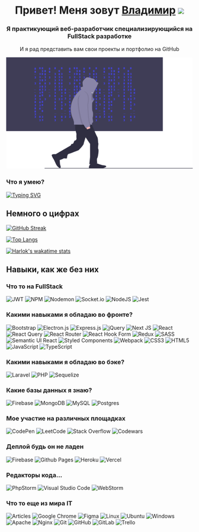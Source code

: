 <!-- ОСНОВНАЯ ИНФА НА ЗАГОЛОВКАХ -->
<h1 align="center">Привет! Меня зовут <a href="#" target="_blank">Владимир</a> 
<img src="https://github.com/blackcater/blackcater/raw/main/images/Hi.gif" height="32"/></h1>
<h3 align="center">Я практикующий веб-разработчик специализирующийся на FullStack разработке</h3>
<p align="center">И я рад представить вам свои проекты и портфолио на GitHub</p>
<!-- ОСНОВНАЯ ИНФА НА ЗАГОЛОВКАХ -->

<!-- ИЗОБРАЖЕНИЕ -->
<div align="center">
  <img src="https://raw.githubusercontent.com/zaebbb/zaebbb/f09f2dec7758d4101692def5f7cbd08ad95133bc/assets/undraw_hacker_mind_-6-y85.svg" width="600" height="300"/>
</div>
<!-- ИЗОБРАЖЕНИЕ -->

<!-- ИНФА С ЭФФЕКТОМ ПЕЧАТИ КОДА -->
<h3>Что я умею?</h3>

[![Typing SVG](https://readme-typing-svg.herokuapp.com?font=Fira+Code&pause=1000&width=700&lines=%D0%9F%D1%80%D0%B0%D0%BA%D1%82%D0%B8%D0%BA%D1%83%D1%8E+%D0%BD%D0%B0%D0%BF%D0%B8%D1%81%D0%B0%D0%BD%D0%B8%D0%B5+%D0%BA%D0%BE%D0%B4%D0%B0+%D0%BD%D0%B0++Frontend;%D0%9F%D1%80%D0%B0%D0%BA%D1%82%D0%B8%D0%BA%D1%83%D1%8E+%D0%BD%D0%B0%D0%BF%D0%B8%D1%81%D0%B0%D0%BD%D0%B8%D0%B5+%D0%BA%D0%BE%D0%B4%D0%B0+%D0%BD%D0%B0++Backend;%D0%A3%D0%BC%D0%B5%D1%8E+%D0%BF%D0%B8%D1%81%D0%B0%D1%82%D1%8C+%D0%BA%D0%BE%D0%B4+%D0%B4%D0%BB%D1%8F+FullStack+%D0%BF%D1%80%D0%B8%D0%BB%D0%BE%D0%B6%D0%B5%D0%BD%D0%B8%D0%B9;%D0%9D%D0%BE+%D0%BF%D0%BE%D0%BC%D0%B8%D0%BC%D0%BE+%D1%8D%D1%82%D0%BE%D0%B3%D0%BE+%D1%8F+%D0%B5%D1%89%D0%B5+%D1%83%D0%BC%D0%B5%D1%8E+%D0%BF%D1%80%D0%BE%D0%B3%D1%80%D0%B0%D0%BC%D0%BC%D0%B8%D1%80%D0%BE%D0%B2%D0%B0%D1%82%D1%8C)](https://git.io/typing-svg)
<!-- ИНФА С ЭФФЕКТОМ ПЕЧАТИ КОДА -->

<!-- ЗАГОЛОВОК -->
<h2>Немного о цифрах</h2>
<!-- ЗАГОЛОВОК -->

<!-- ВИДЖЕТ СЕССИЙ -->
[![GitHub Streak](https://streak-stats.demolab.com?user=zaebbb&theme=dark&hide_border=true&locale=ru&card_width=600)](https://git.io/streak-stats)
<!-- ВИДЖЕТ СЕССИЙ -->

<!-- ВИДЖЕТ ТОП ЯЗЫКОВ -->
[![Top Langs](https://github-readme-stats.vercel.app/api/top-langs/?username=zaebbb&layout=compact)](https://github.com/anuraghazra/github-readme-stats)
<!-- ВИДЖЕТ ТОП ЯЗЫКОВ -->

[![Harlok's wakatime stats](https://github-readme-stats.vercel.app/api/wakatime?username=@b5ea3079-aa5a-444f-8f13-bcb42991e226&layout=compact)](https://github.com/anuraghazra/github-readme-stats)



<!-- НАВЫКИ В КОНЦЕ!!! -->
<h2>Навыки, как же без них</h2>

<h3>Что то на FullStack</h3>

![JWT](https://img.shields.io/badge/JWT-black?style=for-the-badge&logo=JSON%20web%20tokens)
![NPM](https://img.shields.io/badge/NPM-%23CB3837.svg?style=for-the-badge&logo=npm&logoColor=white)
![Nodemon](https://img.shields.io/badge/NODEMON-%23323330.svg?style=for-the-badge&logo=nodemon&logoColor=%BBDEAD)
![Socket.io](https://img.shields.io/badge/Socket.io-black?style=for-the-badge&logo=socket.io&badgeColor=010101)
![NodeJS](https://img.shields.io/badge/node.js-6DA55F?style=for-the-badge&logo=node.js&logoColor=white)
![Jest](https://img.shields.io/badge/-jest-%23C21325?style=for-the-badge&logo=jest&logoColor=white)

<h3>Какими навыками я обладаю во фронте?</h3>

![Bootstrap](https://img.shields.io/badge/bootstrap-%23563D7C.svg?style=for-the-badge&logo=bootstrap&logoColor=white)
![Electron.js](https://img.shields.io/badge/Electron-191970?style=for-the-badge&logo=Electron&logoColor=white)
![Express.js](https://img.shields.io/badge/express.js-%23404d59.svg?style=for-the-badge&logo=express&logoColor=%2361DAFB)
![jQuery](https://img.shields.io/badge/jquery-%230769AD.svg?style=for-the-badge&logo=jquery&logoColor=white)
![Next JS](https://img.shields.io/badge/Next-black?style=for-the-badge&logo=next.js&logoColor=white)
![React](https://img.shields.io/badge/react-%2320232a.svg?style=for-the-badge&logo=react&logoColor=%2361DAFB)
![React Query](https://img.shields.io/badge/-React%20Query-FF4154?style=for-the-badge&logo=react%20query&logoColor=white)
![React Router](https://img.shields.io/badge/React_Router-CA4245?style=for-the-badge&logo=react-router&logoColor=white)
![React Hook Form](https://img.shields.io/badge/React%20Hook%20Form-%23EC5990.svg?style=for-the-badge&logo=reacthookform&logoColor=white)
![Redux](https://img.shields.io/badge/redux-%23593d88.svg?style=for-the-badge&logo=redux&logoColor=white)
![SASS](https://img.shields.io/badge/SASS-hotpink.svg?style=for-the-badge&logo=SASS&logoColor=white)
![Semantic UI React](https://img.shields.io/badge/Semantic%20UI%20React-%2335BDB2.svg?style=for-the-badge&logo=SemanticUIReact&logoColor=white)
![Styled Components](https://img.shields.io/badge/styled--components-DB7093?style=for-the-badge&logo=styled-components&logoColor=white)
![Webpack](https://img.shields.io/badge/webpack-%238DD6F9.svg?style=for-the-badge&logo=webpack&logoColor=black)
![CSS3](https://img.shields.io/badge/css3-%231572B6.svg?style=for-the-badge&logo=css3&logoColor=white)
![HTML5](https://img.shields.io/badge/html5-%23E34F26.svg?style=for-the-badge&logo=html5&logoColor=white)
![JavaScript](https://img.shields.io/badge/javascript-%23323330.svg?style=for-the-badge&logo=javascript&logoColor=%23F7DF1E)
![TypeScript](https://img.shields.io/badge/typescript-%23007ACC.svg?style=for-the-badge&logo=typescript&logoColor=white)

<h3>Какими навыками я обладаю во бэке?</h3>

![Laravel](https://img.shields.io/badge/laravel-%23FF2D20.svg?style=for-the-badge&logo=laravel&logoColor=white)
![PHP](https://img.shields.io/badge/php-%23777BB4.svg?style=for-the-badge&logo=php&logoColor=white)
![Sequelize](https://img.shields.io/badge/Sequelize-52B0E7?style=for-the-badge&logo=Sequelize&logoColor=white)

<h3>Какие базы данных я знаю?</h3>

![Firebase](https://img.shields.io/badge/Firebase-039BE5?style=for-the-badge&logo=Firebase&logoColor=white)
![MongoDB](https://img.shields.io/badge/MongoDB-%234ea94b.svg?style=for-the-badge&logo=mongodb&logoColor=white)
![MySQL](https://img.shields.io/badge/mysql-%2300f.svg?style=for-the-badge&logo=mysql&logoColor=white)
![Postgres](https://img.shields.io/badge/postgres-%23316192.svg?style=for-the-badge&logo=postgresql&logoColor=white)

<h3>Мое участие на различных площадках</h3>

![CodePen](https://img.shields.io/badge/Codepen-000000?style=for-the-badge&logo=codepen&logoColor=white)
![LeetCode](https://img.shields.io/badge/LeetCode-000000?style=for-the-badge&logo=LeetCode&logoColor=#d16c06)
![Stack Overflow](https://img.shields.io/badge/-Stackoverflow-FE7A16?style=for-the-badge&logo=stack-overflow&logoColor=white)
![Codewars](https://img.shields.io/badge/Codewars-B1361E?style=for-the-badge&logo=codewars&logoColor=grey)

<h3>Деплой будь он не ладен</h3>

![Firebase](https://img.shields.io/badge/firebase-%23039BE5.svg?style=for-the-badge&logo=firebase)
![Github Pages](https://img.shields.io/badge/github%20pages-121013?style=for-the-badge&logo=github&logoColor=white)
![Heroku](https://img.shields.io/badge/heroku-%23430098.svg?style=for-the-badge&logo=heroku&logoColor=white)
![Vercel](https://img.shields.io/badge/vercel-%23000000.svg?style=for-the-badge&logo=vercel&logoColor=white)

<h3>Редакторы кода...</h3>

![PhpStorm](https://img.shields.io/badge/phpstorm-143?style=for-the-badge&logo=phpstorm&logoColor=black&color=black&labelColor=darkorchid)
![Visual Studio Code](https://img.shields.io/badge/Visual%20Studio%20Code-0078d7.svg?style=for-the-badge&logo=visual-studio-code&logoColor=white)
![WebStorm](https://img.shields.io/badge/webstorm-143?style=for-the-badge&logo=webstorm&logoColor=white&color=black)

<h3>Что то еще из мира IT</h3>

![Articles](https://img.shields.io/badge/Blogger-FF5722?style=for-the-badge&logo=Blogger&logoColor=white)
![Google Chrome](https://img.shields.io/badge/Google%20Chrome-4285F4?style=for-the-badge&logo=GoogleChrome&logoColor=white)
![Figma](https://img.shields.io/badge/figma-%23F24E1E.svg?style=for-the-badge&logo=figma&logoColor=white)
![Linux](https://img.shields.io/badge/Linux-FCC624?style=for-the-badge&logo=linux&logoColor=black)
![Ubuntu](https://img.shields.io/badge/Ubuntu-E95420?style=for-the-badge&logo=ubuntu&logoColor=white)
![Windows](https://img.shields.io/badge/Windows-0078D6?style=for-the-badge&logo=windows&logoColor=white)
![Apache](https://img.shields.io/badge/apache-%23D42029.svg?style=for-the-badge&logo=apache&logoColor=white)
![Nginx](https://img.shields.io/badge/nginx-%23009639.svg?style=for-the-badge&logo=nginx&logoColor=white)
![Git](https://img.shields.io/badge/git-%23F05033.svg?style=for-the-badge&logo=git&logoColor=white)
![GitHub](https://img.shields.io/badge/github-%23121011.svg?style=for-the-badge&logo=github&logoColor=white)
![GitLab](https://img.shields.io/badge/gitlab-%23181717.svg?style=for-the-badge&logo=gitlab&logoColor=white)
![Trello](https://img.shields.io/badge/Trello-%23026AA7.svg?style=for-the-badge&logo=Trello&logoColor=white)
<!-- НАВЫКИ В КОНЦЕ!!! -->
